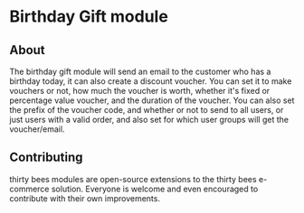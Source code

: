# Birthday Gift module

## About
The birthday gift module will send an email to the customer who has a birthday today, it can also create a discount voucher.  You can set it to make vouchers or not, how much the voucher is worth, whether it's fixed or percentage value voucher, and the duration of the voucher. You can also set the prefix of the voucher code, and whether or not to send to all users, or just users with a valid order, and also set for which user groups will get the voucher/email.

## Contributing
thirty bees modules are open-source extensions to the thirty bees e-commerce solution. Everyone is welcome and even encouraged to contribute with their own improvements.
